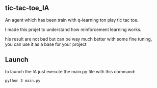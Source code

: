 ## tic-tac-toe_IA


An agent which has been train with q-learning ton play tic tac toe.

I made this projet to understand how reinforcement learning works.

his result are not bad but can be way much better with some fine tuning, you can use it as a base for your project

## Launch

to launch the IA just execute the main.py file with this command:

```
python 3 main.py
```

